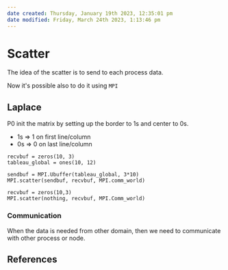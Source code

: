 ```yaml
---
date created: Thursday, January 19th 2023, 12:35:01 pm
date modified: Friday, March 24th 2023, 1:13:46 pm
---
```


# Scatter

The idea of the scatter is to send to each process data.

Now it's possible also to do it using `MPI`

## Laplace

P0 init the matrix by setting up the border to 1s and center to 0s.
- 1s => 1 on first line/column
- 0s => 0 on last line/column

```
recvbuf = zeros(10, 3)
tableau_global = ones(10, 12)

sendbuf = MPI.Ubuffer(tableau_global, 3*10)
MPI.scatter(sendbuf, recvbuf, MPI.comm_world)

recvbuf = zeros(10,3)
MPI.scatter(nothing, recvbuf, MPI.Comm_world)
```

### Communication

When the data is needed from other domain, then we need to communicate with other process or node.

## References

